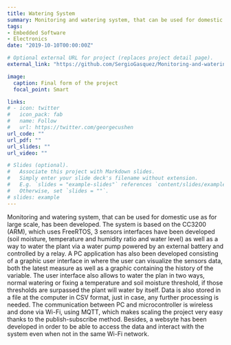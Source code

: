 ```yaml
---
title: Watering System
summary: Monitoring and watering system, that can be used for domestic use as for large scale, has been developed. The system is based on the CC3200 (ARM), which uses FreeRTOS, 3 sensors interfaces have been developed (soil moisture, temperature and humidity ratio and water level) as well as a way to water the plant via a water pump powered by an external battery and controlled by a relay. A PC application has also been developed consisting of a graphic user interface in where the user can visualize the sensors data, both the latest measure as well as a graphic containing the history of the variable. The user interface also allows to water the plan in two ways, normal watering or fixing a temperature and soil moisture threshold, if those thresholds are surpassed the plant will water by itself. Data is also stored in a file at the computer in CSV format, just in case, any further processing is needed. The communication between PC and microcontroller is wireless and done via Wi-Fi, using MQTT, which makes scaling the project very easy thanks to the publish-subscribe method. Besides, a websyte has been developed in order to be able to access the data and interact with the system even when not in the same Wi-Fi network.
tags:
- Embedded Software
- Electronics
date: "2019-10-10T00:00:00Z"

# Optional external URL for project (replaces project detail page).
external_link: "https://github.com/SergioGasquez/Monitoring-and-watering-system"

image:
  caption: Final form of the project
  focal_point: Smart

links:
# - icon: twitter
#   icon_pack: fab
#   name: Follow
#   url: https://twitter.com/georgecushen
url_code: ""
url_pdf: ""
url_slides: ""
url_video: ""

# Slides (optional).
#   Associate this project with Markdown slides.
#   Simply enter your slide deck's filename without extension.
#   E.g. `slides = "example-slides"` references `content/slides/example-slides.md`.
#   Otherwise, set `slides = ""`.
# slides: example
---
```


Monitoring and watering system, that can be used for domestic use as for large scale, has been developed. The system is based on the CC3200 (ARM), which uses FreeRTOS, 3 sensors interfaces have been developed (soil moisture, temperature and humidity ratio and water level) as well as a way to water the plant via a water pump powered by an external battery and controlled by a relay. A PC application has also been developed consisting of a graphic user interface in where the user can visualize the sensors data, both the latest measure as well as a graphic containing the history of the variable. The user interface also allows to water the plan in two ways, normal watering or fixing a temperature and soil moisture threshold, if those thresholds are surpassed the plant will water by itself. Data is also stored in a file at the computer in CSV format, just in case, any further processing is needed. The communication between PC and microcontroller is wireless and done via Wi-Fi, using MQTT, which makes scaling the project very easy thanks to the publish-subscribe method. Besides, a websyte has been developed in order to be able to access the data and interact with the system even when not in the same Wi-Fi network.
